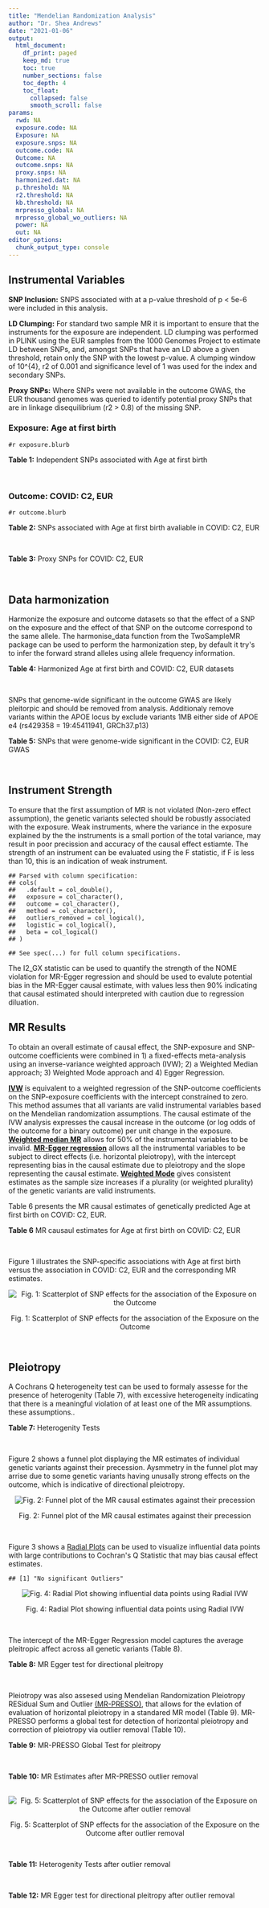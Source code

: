 ```yaml
---
title: "Mendelian Randomization Analysis"
author: "Dr. Shea Andrews"
date: "2021-01-06"
output:
  html_document:
    df_print: paged
    keep_md: true
    toc: true
    number_sections: false
    toc_depth: 4
    toc_float:
      collapsed: false
      smooth_scroll: false
params:
  rwd: NA
  exposure.code: NA
  Exposure: NA
  exposure.snps: NA
  outcome.code: NA
  Outcome: NA
  outcome.snps: NA
  proxy.snps: NA
  harmonized.dat: NA
  p.threshold: NA
  r2.threshold: NA
  kb.threshold: NA
  mrpresso_global: NA
  mrpresso_global_wo_outliers: NA
  power: NA
  out: NA
editor_options:
  chunk_output_type: console
---
```







## Instrumental Variables
**SNP Inclusion:** SNPS associated with at a p-value threshold of p < 5e-6 were included in this analysis.
<br>

**LD Clumping:** For standard two sample MR it is important to ensure that the instruments for the exposure are independent. LD clumping was performed in PLINK using the EUR samples from the 1000 Genomes Project to estimate LD between SNPs, and, amongst SNPs that have an LD above a given threshold, retain only the SNP with the lowest p-value. A clumping window of 10^{4}, r2 of 0.001 and significance level of 1 was used for the index and secondary SNPs.
<br>

**Proxy SNPs:** Where SNPs were not available in the outcome GWAS, the EUR thousand genomes was queried to identify potential proxy SNPs that are in linkage disequilibrium (r2 > 0.8) of the missing SNP.
<br>

### Exposure: Age at first birth
`#r exposure.blurb`
<br>

**Table 1:** Independent SNPs associated with Age at first birth
<div data-pagedtable="false">
  <script data-pagedtable-source type="application/json">
{"columns":[{"label":["SNP"],"name":[1],"type":["chr"],"align":["left"]},{"label":["CHROM"],"name":[2],"type":["dbl"],"align":["right"]},{"label":["POS"],"name":[3],"type":["dbl"],"align":["right"]},{"label":["REF"],"name":[4],"type":["chr"],"align":["left"]},{"label":["ALT"],"name":[5],"type":["chr"],"align":["left"]},{"label":["AF"],"name":[6],"type":["dbl"],"align":["right"]},{"label":["BETA"],"name":[7],"type":["dbl"],"align":["right"]},{"label":["SE"],"name":[8],"type":["dbl"],"align":["right"]},{"label":["Z"],"name":[9],"type":["dbl"],"align":["right"]},{"label":["P"],"name":[10],"type":["dbl"],"align":["right"]},{"label":["N"],"name":[11],"type":["dbl"],"align":["right"]},{"label":["TRAIT"],"name":[12],"type":["chr"],"align":["left"]}],"data":[{"1":"rs1849943","2":"1","3":"4649316","4":"G","5":"A","6":"0.198223","7":"-0.009279087","8":"0.001982711","9":"-4.680","10":"2.865e-06","11":"251151","12":"AgeFirstBirth"},{"1":"rs1543467","2":"1","3":"87014660","4":"G","5":"A","6":"0.280966","7":"-0.009517335","8":"0.001982365","9":"-4.801","10":"1.579e-06","11":"251151","12":"AgeFirstBirth"},{"1":"rs10908557","2":"1","3":"153927052","4":"C","5":"G","6":"0.303383","7":"-0.011914900","8":"0.001978896","9":"-6.021","10":"1.735e-09","11":"251151","12":"AgeFirstBirth"},{"1":"rs4537554","2":"1","3":"210331585","4":"C","5":"T","6":"0.409586","7":"0.009503556","8":"0.001982386","9":"4.794","10":"1.636e-06","11":"251151","12":"AgeFirstBirth"},{"1":"rs1160544","2":"2","3":"100832218","4":"A","5":"C","6":"0.605961","7":"0.011514600","8":"0.001979474","9":"5.817","10":"6.005e-09","11":"251151","12":"AgeFirstBirth"},{"1":"rs13418027","2":"2","3":"142654735","4":"C","5":"T","6":"0.452710","7":"0.009080169","8":"0.001983003","9":"4.579","10":"4.681e-06","11":"251151","12":"AgeFirstBirth"},{"1":"rs3769941","2":"2","3":"166185240","4":"A","5":"G","6":"0.310301","7":"0.009448430","8":"0.001982465","9":"4.766","10":"1.877e-06","11":"251151","12":"AgeFirstBirth"},{"1":"rs1250074","2":"2","3":"216527422","4":"C","5":"A","6":"0.669866","7":"-0.009298783","8":"0.001982683","9":"-4.690","10":"2.731e-06","11":"251151","12":"AgeFirstBirth"},{"1":"rs2777888","2":"3","3":"49898000","4":"A","5":"G","6":"0.484810","7":"-0.015517400","8":"0.001973724","9":"-7.862","10":"3.790e-15","11":"251151","12":"AgeFirstBirth"},{"1":"rs1876089","2":"3","3":"80355773","4":"T","5":"C","6":"0.252473","7":"-0.009084110","8":"0.001982996","9":"-4.581","10":"4.631e-06","11":"251151","12":"AgeFirstBirth"},{"1":"rs1521263","2":"3","3":"114267837","4":"A","5":"G","6":"0.347408","7":"0.009306670","8":"0.001982673","9":"4.694","10":"2.686e-06","11":"251151","12":"AgeFirstBirth"},{"1":"rs2859868","2":"3","3":"168860010","4":"G","5":"A","6":"0.556690","7":"0.009294840","8":"0.001982688","9":"4.688","10":"2.753e-06","11":"251151","12":"AgeFirstBirth"},{"1":"rs1969002","2":"4","3":"67806344","4":"A","5":"G","6":"0.886149","7":"0.009493720","8":"0.001982400","9":"4.789","10":"1.679e-06","11":"251151","12":"AgeFirstBirth"},{"1":"rs17754142","2":"4","3":"178870075","4":"C","5":"T","6":"0.254006","7":"-0.009121526","8":"0.001982941","9":"-4.600","10":"4.220e-06","11":"251151","12":"AgeFirstBirth"},{"1":"rs6885307","2":"5","3":"45094503","4":"A","5":"C","6":"0.205840","7":"0.012550300","8":"0.001977982","9":"6.345","10":"2.229e-10","11":"251151","12":"AgeFirstBirth"},{"1":"rs10056247","2":"5","3":"133898136","4":"C","5":"T","6":"0.289273","7":"0.010382992","8":"0.001981109","9":"5.241","10":"1.597e-07","11":"251151","12":"AgeFirstBirth"},{"1":"rs9264532","2":"6","3":"31234381","4":"C","5":"T","6":"0.597847","7":"-0.009060471","8":"0.001983032","9":"-4.569","10":"4.911e-06","11":"251151","12":"AgeFirstBirth"},{"1":"rs6918981","2":"6","3":"34238514","4":"G","5":"A","6":"0.816010","7":"0.010398719","8":"0.001981086","9":"5.249","10":"1.528e-07","11":"251151","12":"AgeFirstBirth"},{"1":"rs9352357","2":"6","3":"63689527","4":"C","5":"T","6":"0.329574","7":"0.009166828","8":"0.001982874","9":"4.623","10":"3.776e-06","11":"251151","12":"AgeFirstBirth"},{"1":"rs9372625","2":"6","3":"98344031","4":"G","5":"A","6":"0.334676","7":"0.009062440","8":"0.001983028","9":"4.570","10":"4.885e-06","11":"251151","12":"AgeFirstBirth"},{"1":"rs2347867","2":"6","3":"152229850","4":"G","5":"A","6":"0.697619","7":"0.011965935","8":"0.001978822","9":"6.047","10":"1.473e-09","11":"251151","12":"AgeFirstBirth"},{"1":"rs11764590","2":"7","3":"2032803","4":"C","5":"T","6":"0.259145","7":"0.009605912","8":"0.001982235","9":"4.846","10":"1.257e-06","11":"251151","12":"AgeFirstBirth"},{"1":"rs4730639","2":"7","3":"114343576","4":"T","5":"A","6":"0.537400","7":"-0.012863832","8":"0.001977530","9":"-6.505","10":"7.762e-11","11":"251151","12":"AgeFirstBirth"},{"1":"rs2469349","2":"8","3":"3461624","4":"G","5":"A","6":"0.892715","7":"-0.009844044","8":"0.001981889","9":"-4.967","10":"6.786e-07","11":"251151","12":"AgeFirstBirth"},{"1":"rs3896224","2":"10","3":"106467853","4":"A","5":"G","6":"0.382033","7":"0.009239700","8":"0.001982769","9":"4.660","10":"3.160e-06","11":"251151","12":"AgeFirstBirth"},{"1":"rs11022694","2":"11","3":"13172650","4":"A","5":"T","6":"0.487947","7":"0.009245620","8":"0.001982762","9":"4.663","10":"3.123e-06","11":"251151","12":"AgeFirstBirth"},{"1":"rs4756057","2":"11","3":"46133493","4":"C","5":"T","6":"0.911743","7":"0.009184559","8":"0.001982850","9":"4.632","10":"3.622e-06","11":"251151","12":"AgeFirstBirth"},{"1":"rs7298685","2":"12","3":"14607721","4":"C","5":"A","6":"0.357843","7":"-0.009204255","8":"0.001982821","9":"-4.642","10":"3.451e-06","11":"251151","12":"AgeFirstBirth"},{"1":"rs10862748","2":"12","3":"84152210","4":"G","5":"A","6":"0.560124","7":"-0.009253495","8":"0.001982750","9":"-4.667","10":"3.063e-06","11":"251151","12":"AgeFirstBirth"},{"1":"rs2403102","2":"14","3":"103306215","4":"G","5":"A","6":"0.230769","7":"-0.010286635","8":"0.001981247","9":"-5.192","10":"2.075e-07","11":"251151","12":"AgeFirstBirth"},{"1":"rs6493275","2":"15","3":"47676579","4":"A","5":"T","6":"0.176577","7":"-0.009867670","8":"0.001981857","9":"-4.979","10":"6.405e-07","11":"251151","12":"AgeFirstBirth"},{"1":"rs11650840","2":"17","3":"31040965","4":"T","5":"C","6":"0.487765","7":"0.009475990","8":"0.001982425","9":"4.780","10":"1.752e-06","11":"251151","12":"AgeFirstBirth"},{"1":"rs2683141","2":"17","3":"71849372","4":"T","5":"C","6":"0.844331","7":"-0.009560640","8":"0.001982301","9":"-4.823","10":"1.412e-06","11":"251151","12":"AgeFirstBirth"},{"1":"rs17797961","2":"18","3":"28436213","4":"T","5":"C","6":"0.265154","7":"-0.009371640","8":"0.001982577","9":"-4.727","10":"2.278e-06","11":"251151","12":"AgeFirstBirth"},{"1":"rs17514242","2":"18","3":"53270902","4":"C","5":"G","6":"0.364791","7":"-0.009781080","8":"0.001981981","9":"-4.935","10":"8.007e-07","11":"251151","12":"AgeFirstBirth"},{"1":"rs4814324","2":"20","3":"14742830","4":"C","5":"A","6":"0.512204","7":"0.009139251","8":"0.001982914","9":"4.609","10":"4.036e-06","11":"251151","12":"AgeFirstBirth"},{"1":"rs293566","2":"20","3":"31097877","4":"T","5":"C","6":"0.415577","7":"-0.010956900","8":"0.001980280","9":"-5.533","10":"3.154e-08","11":"251151","12":"AgeFirstBirth"},{"1":"rs242997","2":"22","3":"34503059","4":"A","5":"G","6":"0.367216","7":"0.011624500","8":"0.001979315","9":"5.873","10":"4.279e-09","11":"251151","12":"AgeFirstBirth"}],"options":{"columns":{"min":{},"max":[10]},"rows":{"min":[10],"max":[10]},"pages":{}}}
  </script>
</div>
<br>

### Outcome: COVID: C2, EUR
`#r outcome.blurb`
<br>

**Table 2:** SNPs associated with Age at first birth avaliable in COVID: C2, EUR
<div data-pagedtable="false">
  <script data-pagedtable-source type="application/json">
{"columns":[{"label":["SNP"],"name":[1],"type":["chr"],"align":["left"]},{"label":["CHROM"],"name":[2],"type":["dbl"],"align":["right"]},{"label":["POS"],"name":[3],"type":["dbl"],"align":["right"]},{"label":["REF"],"name":[4],"type":["chr"],"align":["left"]},{"label":["ALT"],"name":[5],"type":["chr"],"align":["left"]},{"label":["AF"],"name":[6],"type":["dbl"],"align":["right"]},{"label":["BETA"],"name":[7],"type":["dbl"],"align":["right"]},{"label":["SE"],"name":[8],"type":["dbl"],"align":["right"]},{"label":["Z"],"name":[9],"type":["dbl"],"align":["right"]},{"label":["P"],"name":[10],"type":["dbl"],"align":["right"]},{"label":["N"],"name":[11],"type":["dbl"],"align":["right"]},{"label":["TRAIT"],"name":[12],"type":["chr"],"align":["left"]}],"data":[{"1":"rs1849943","2":"1","3":"4649316","4":"G","5":"A","6":"0.1985","7":"-0.02597500","8":"0.0100510","9":"-2.584319968","10":"0.009756","11":"1683588","12":"COVID_C2__EUR"},{"1":"rs1543467","2":"1","3":"87014660","4":"G","5":"A","6":"0.3047","7":"0.01051700","8":"0.0088453","9":"1.188993025","10":"0.234400","11":"1602417","12":"COVID_C2__EUR"},{"1":"rs10908557","2":"1","3":"153927052","4":"C","5":"G","6":"0.3147","7":"-0.01022600","8":"0.0086951","9":"-1.176064680","10":"0.239600","11":"1677969","12":"COVID_C2__EUR"},{"1":"rs4537554","2":"1","3":"210331585","4":"C","5":"T","6":"0.3425","7":"-0.00763000","8":"0.0088842","9":"-0.858828032","10":"0.390400","11":"1668490","12":"COVID_C2__EUR"},{"1":"rs1160544","2":"2","3":"100832218","4":"A","5":"C","6":"0.6123","7":"0.00575440","8":"0.0082243","9":"0.699682648","10":"0.484100","11":"1682923","12":"COVID_C2__EUR"},{"1":"rs13418027","2":"2","3":"142654735","4":"C","5":"T","6":"0.4723","7":"-0.00692450","8":"0.0080655","9":"-0.858533259","10":"0.390600","11":"1683588","12":"COVID_C2__EUR"},{"1":"rs3769941","2":"2","3":"166185240","4":"A","5":"G","6":"0.2731","7":"-0.01401100","8":"0.0092082","9":"-1.521578593","10":"0.128100","11":"1683588","12":"COVID_C2__EUR"},{"1":"rs1250074","2":"2","3":"216527422","4":"C","5":"A","6":"0.6266","7":"-0.00598770","8":"0.0086334","9":"-0.693550629","10":"0.488000","11":"1662838","12":"COVID_C2__EUR"},{"1":"rs2777888","2":"3","3":"49898000","4":"A","5":"G","6":"0.4757","7":"0.02437500","8":"0.0090095","9":"2.705477551","10":"0.006821","11":"1612832","12":"COVID_C2__EUR"},{"1":"rs1876089","2":"3","3":"80355773","4":"T","5":"C","6":"0.2518","7":"-0.01313600","8":"0.0093756","9":"-1.401083664","10":"0.161200","11":"1612167","12":"COVID_C2__EUR"},{"1":"rs1521263","2":"3","3":"114267837","4":"A","5":"G","6":"0.3433","7":"-0.00766900","8":"0.0087195","9":"-0.879522908","10":"0.379100","11":"1602417","12":"COVID_C2__EUR"},{"1":"rs2859868","2":"3","3":"168860010","4":"G","5":"A","6":"0.5422","7":"0.00284430","8":"0.0084498","9":"0.336611517","10":"0.736400","11":"1593297","12":"COVID_C2__EUR"},{"1":"rs1969002","2":"4","3":"67806344","4":"A","5":"G","6":"0.9008","7":"-0.02221900","8":"0.0138160","9":"-1.608207875","10":"0.107800","11":"1672622","12":"COVID_C2__EUR"},{"1":"rs17754142","2":"4","3":"178870075","4":"C","5":"T","6":"0.2257","7":"-0.00045702","8":"0.0103880","9":"-0.043994994","10":"0.964900","11":"1592387","12":"COVID_C2__EUR"},{"1":"rs6885307","2":"5","3":"45094503","4":"A","5":"C","6":"0.2093","7":"-0.00321030","8":"0.0101060","9":"-0.317662775","10":"0.750700","11":"1408398","12":"COVID_C2__EUR"},{"1":"rs10056247","2":"5","3":"133898136","4":"C","5":"T","6":"0.2818","7":"-0.00846670","8":"0.0104740","9":"-0.808354019","10":"0.418900","11":"1588244","12":"COVID_C2__EUR"},{"1":"rs9264532","2":"6","3":"31234381","4":"C","5":"T","6":"0.6570","7":"-0.00003675","8":"0.0087415","9":"-0.004204084","10":"0.996600","11":"1359007","12":"COVID_C2__EUR"},{"1":"rs6918981","2":"6","3":"34238514","4":"G","5":"A","6":"0.8022","7":"0.00625130","8":"0.0105340","9":"0.593440289","10":"0.552900","11":"1682319","12":"COVID_C2__EUR"},{"1":"rs9352357","2":"6","3":"63689527","4":"C","5":"T","6":"0.3285","7":"-0.00846600","8":"0.0090611","9":"-0.934323647","10":"0.350100","11":"1593656","12":"COVID_C2__EUR"},{"1":"rs9372625","2":"6","3":"98344031","4":"G","5":"A","6":"0.3626","7":"0.01313600","8":"0.0085333","9":"1.539381013","10":"0.123700","11":"1602417","12":"COVID_C2__EUR"},{"1":"rs2347867","2":"6","3":"152229850","4":"G","5":"A","6":"0.6443","7":"-0.02195400","8":"0.0099148","9":"-2.214265542","10":"0.026810","11":"1588603","12":"COVID_C2__EUR"},{"1":"rs11764590","2":"7","3":"2032803","4":"C","5":"T","6":"0.2260","7":"-0.00615980","8":"0.0120520","9":"-0.511101892","10":"0.609300","11":"1407375","12":"COVID_C2__EUR"},{"1":"rs4730639","2":"7","3":"114343576","4":"T","5":"A","6":"0.5203","7":"0.00721330","8":"0.0083797","9":"0.860806473","10":"0.389300","11":"1664412","12":"COVID_C2__EUR"},{"1":"rs2469349","2":"8","3":"3461624","4":"G","5":"A","6":"0.8665","7":"-0.02113300","8":"0.0118950","9":"-1.776628836","10":"0.075610","11":"1683229","12":"COVID_C2__EUR"},{"1":"rs3896224","2":"10","3":"106467853","4":"A","5":"G","6":"0.4284","7":"-0.00869940","8":"0.0087777","9":"-0.991079668","10":"0.321600","11":"1388558","12":"COVID_C2__EUR"},{"1":"rs11022694","2":"11","3":"13172650","4":"A","5":"T","6":"0.4796","7":"-0.01032100","8":"0.0084724","9":"-1.218190831","10":"0.223200","11":"1593297","12":"COVID_C2__EUR"},{"1":"rs4756057","2":"11","3":"46133493","4":"C","5":"T","6":"0.9218","7":"-0.01489800","8":"0.0153830","9":"-0.968471690","10":"0.332800","11":"1673532","12":"COVID_C2__EUR"},{"1":"rs7298685","2":"12","3":"14607721","4":"C","5":"A","6":"0.4124","7":"-0.00520910","8":"0.0081605","9":"-0.638330985","10":"0.523300","11":"1683588","12":"COVID_C2__EUR"},{"1":"rs10862748","2":"12","3":"84152210","4":"G","5":"A","6":"0.6167","7":"0.01159600","8":"0.0083782","9":"1.384068177","10":"0.166300","11":"1683587","12":"COVID_C2__EUR"},{"1":"rs2403102","2":"14","3":"103306215","4":"G","5":"A","6":"0.2204","7":"0.01671100","8":"0.0097712","9":"1.710230064","10":"0.087220","11":"1612832","12":"COVID_C2__EUR"},{"1":"rs6493275","2":"15","3":"47676579","4":"A","5":"T","6":"0.2124","7":"-0.01817300","8":"0.0098852","9":"-1.838404888","10":"0.066000","11":"1683588","12":"COVID_C2__EUR"},{"1":"rs11650840","2":"17","3":"31040965","4":"T","5":"C","6":"0.4655","7":"0.00049372","8":"0.0083325","9":"0.059252325","10":"0.952800","11":"1602776","12":"COVID_C2__EUR"},{"1":"rs2683141","2":"17","3":"71849372","4":"T","5":"C","6":"0.8241","7":"-0.00087952","8":"0.0109460","9":"-0.080350813","10":"0.936000","11":"1672263","12":"COVID_C2__EUR"},{"1":"rs17797961","2":"18","3":"28436213","4":"T","5":"C","6":"0.2819","7":"-0.01579000","8":"0.0093968","9":"-1.680359271","10":"0.092880","11":"1664053","12":"COVID_C2__EUR"},{"1":"rs17514242","2":"18","3":"53270902","4":"C","5":"G","6":"0.3532","7":"0.02470800","8":"0.0084081","9":"2.938594926","10":"0.003298","11":"1683588","12":"COVID_C2__EUR"},{"1":"rs4814324","2":"20","3":"14742830","4":"C","5":"A","6":"0.5140","7":"0.00103730","8":"0.0082117","9":"0.126319763","10":"0.899500","11":"1672867","12":"COVID_C2__EUR"},{"1":"rs293566","2":"20","3":"31097877","4":"T","5":"C","6":"0.3813","7":"0.00379850","8":"0.0087197","9":"0.435622785","10":"0.663100","11":"1602417","12":"COVID_C2__EUR"},{"1":"rs242997","2":"22","3":"34503059","4":"A","5":"G","6":"0.3706","7":"-0.01043300","8":"0.0095598","9":"-1.091340823","10":"0.275100","11":"1600842","12":"COVID_C2__EUR"}],"options":{"columns":{"min":{},"max":[10]},"rows":{"min":[10],"max":[10]},"pages":{}}}
  </script>
</div>
<br>

**Table 3:** Proxy SNPs for COVID: C2, EUR
<div data-pagedtable="false">
  <script data-pagedtable-source type="application/json">
{"columns":[{"label":["proxy.outcome"],"name":[1],"type":["lgl"],"align":["right"]},{"label":["target_snp"],"name":[2],"type":["lgl"],"align":["right"]},{"label":["proxy_snp"],"name":[3],"type":["lgl"],"align":["right"]},{"label":["ld.r2"],"name":[4],"type":["lgl"],"align":["right"]},{"label":["Dprime"],"name":[5],"type":["lgl"],"align":["right"]},{"label":["ref.proxy"],"name":[6],"type":["lgl"],"align":["right"]},{"label":["alt.proxy"],"name":[7],"type":["lgl"],"align":["right"]},{"label":["CHROM"],"name":[8],"type":["lgl"],"align":["right"]},{"label":["POS"],"name":[9],"type":["lgl"],"align":["right"]},{"label":["ALT.proxy"],"name":[10],"type":["lgl"],"align":["right"]},{"label":["REF.proxy"],"name":[11],"type":["lgl"],"align":["right"]},{"label":["AF"],"name":[12],"type":["lgl"],"align":["right"]},{"label":["BETA"],"name":[13],"type":["lgl"],"align":["right"]},{"label":["SE"],"name":[14],"type":["lgl"],"align":["right"]},{"label":["P"],"name":[15],"type":["lgl"],"align":["right"]},{"label":["N"],"name":[16],"type":["lgl"],"align":["right"]},{"label":["ref"],"name":[17],"type":["lgl"],"align":["right"]},{"label":["alt"],"name":[18],"type":["lgl"],"align":["right"]},{"label":["ALT"],"name":[19],"type":["lgl"],"align":["right"]},{"label":["REF"],"name":[20],"type":["lgl"],"align":["right"]},{"label":["PHASE"],"name":[21],"type":["lgl"],"align":["right"]}],"data":[{"1":"NA","2":"NA","3":"NA","4":"NA","5":"NA","6":"NA","7":"NA","8":"NA","9":"NA","10":"NA","11":"NA","12":"NA","13":"NA","14":"NA","15":"NA","16":"NA","17":"NA","18":"NA","19":"NA","20":"NA","21":"NA"}],"options":{"columns":{"min":{},"max":[10]},"rows":{"min":[10],"max":[10]},"pages":{}}}
  </script>
</div>
<br>

## Data harmonization
Harmonize the exposure and outcome datasets so that the effect of a SNP on the exposure and the effect of that SNP on the outcome correspond to the same allele. The harmonise_data function from the TwoSampleMR package can be used to perform the harmonization step, by default it try's to infer the forward strand alleles using allele frequency information.
<br>

**Table 4:** Harmonized Age at first birth and COVID: C2, EUR datasets
<div data-pagedtable="false">
  <script data-pagedtable-source type="application/json">
{"columns":[{"label":["SNP"],"name":[1],"type":["chr"],"align":["left"]},{"label":["effect_allele.exposure"],"name":[2],"type":["chr"],"align":["left"]},{"label":["other_allele.exposure"],"name":[3],"type":["chr"],"align":["left"]},{"label":["effect_allele.outcome"],"name":[4],"type":["chr"],"align":["left"]},{"label":["other_allele.outcome"],"name":[5],"type":["chr"],"align":["left"]},{"label":["beta.exposure"],"name":[6],"type":["dbl"],"align":["right"]},{"label":["beta.outcome"],"name":[7],"type":["dbl"],"align":["right"]},{"label":["eaf.exposure"],"name":[8],"type":["dbl"],"align":["right"]},{"label":["eaf.outcome"],"name":[9],"type":["dbl"],"align":["right"]},{"label":["remove"],"name":[10],"type":["lgl"],"align":["right"]},{"label":["palindromic"],"name":[11],"type":["lgl"],"align":["right"]},{"label":["ambiguous"],"name":[12],"type":["lgl"],"align":["right"]},{"label":["id.outcome"],"name":[13],"type":["chr"],"align":["left"]},{"label":["chr.outcome"],"name":[14],"type":["dbl"],"align":["right"]},{"label":["pos.outcome"],"name":[15],"type":["dbl"],"align":["right"]},{"label":["se.outcome"],"name":[16],"type":["dbl"],"align":["right"]},{"label":["z.outcome"],"name":[17],"type":["dbl"],"align":["right"]},{"label":["pval.outcome"],"name":[18],"type":["dbl"],"align":["right"]},{"label":["samplesize.outcome"],"name":[19],"type":["dbl"],"align":["right"]},{"label":["outcome"],"name":[20],"type":["chr"],"align":["left"]},{"label":["mr_keep.outcome"],"name":[21],"type":["lgl"],"align":["right"]},{"label":["pval_origin.outcome"],"name":[22],"type":["chr"],"align":["left"]},{"label":["chr.exposure"],"name":[23],"type":["dbl"],"align":["right"]},{"label":["pos.exposure"],"name":[24],"type":["dbl"],"align":["right"]},{"label":["se.exposure"],"name":[25],"type":["dbl"],"align":["right"]},{"label":["z.exposure"],"name":[26],"type":["dbl"],"align":["right"]},{"label":["pval.exposure"],"name":[27],"type":["dbl"],"align":["right"]},{"label":["samplesize.exposure"],"name":[28],"type":["dbl"],"align":["right"]},{"label":["exposure"],"name":[29],"type":["chr"],"align":["left"]},{"label":["mr_keep.exposure"],"name":[30],"type":["lgl"],"align":["right"]},{"label":["pval_origin.exposure"],"name":[31],"type":["chr"],"align":["left"]},{"label":["id.exposure"],"name":[32],"type":["chr"],"align":["left"]},{"label":["action"],"name":[33],"type":["dbl"],"align":["right"]},{"label":["mr_keep"],"name":[34],"type":["lgl"],"align":["right"]},{"label":["pt"],"name":[35],"type":["dbl"],"align":["right"]},{"label":["pleitropy_keep"],"name":[36],"type":["lgl"],"align":["right"]},{"label":["mrpresso_RSSobs"],"name":[37],"type":["dbl"],"align":["right"]},{"label":["mrpresso_pval"],"name":[38],"type":["dbl"],"align":["right"]},{"label":["mrpresso_keep"],"name":[39],"type":["lgl"],"align":["right"]}],"data":[{"1":"rs10056247","2":"T","3":"C","4":"T","5":"C","6":"0.010382992","7":"-0.00846670","8":"0.289273","9":"0.2818","10":"FALSE","11":"FALSE","12":"FALSE","13":"A1ql7J","14":"5","15":"133898136","16":"0.0104740","17":"-0.808354019","18":"0.418900","19":"1588244","20":"covidhgi2020C2v5alleur","21":"TRUE","22":"reported","23":"5","24":"133898136","25":"0.001981109","26":"5.241","27":"1.597e-07","28":"251151","29":"Barban2016afb","30":"TRUE","31":"reported","32":"vesqVT","33":"2","34":"TRUE","35":"5e-06","36":"TRUE","37":"3.421820e-05","38":"1.0000","39":"TRUE"},{"1":"rs10862748","2":"A","3":"G","4":"A","5":"G","6":"-0.009253495","7":"0.01159600","8":"0.560124","9":"0.6167","10":"FALSE","11":"FALSE","12":"FALSE","13":"A1ql7J","14":"12","15":"84152210","16":"0.0083782","17":"1.384068177","18":"0.166300","19":"1683587","20":"covidhgi2020C2v5alleur","21":"TRUE","22":"reported","23":"12","24":"84152210","25":"0.001982750","26":"-4.667","27":"3.063e-06","28":"251151","29":"Barban2016afb","30":"TRUE","31":"reported","32":"vesqVT","33":"2","34":"TRUE","35":"5e-06","36":"TRUE","37":"8.862792e-05","38":"1.0000","39":"TRUE"},{"1":"rs10908557","2":"G","3":"C","4":"G","5":"C","6":"-0.011914900","7":"-0.01022600","8":"0.303383","9":"0.3147","10":"FALSE","11":"TRUE","12":"FALSE","13":"A1ql7J","14":"1","15":"153927052","16":"0.0086951","17":"-1.176064680","18":"0.239600","19":"1677969","20":"covidhgi2020C2v5alleur","21":"TRUE","22":"reported","23":"1","24":"153927052","25":"0.001978896","26":"-6.021","27":"1.735e-09","28":"251151","29":"Barban2016afb","30":"TRUE","31":"reported","32":"vesqVT","33":"2","34":"TRUE","35":"5e-06","36":"TRUE","37":"1.962294e-04","38":"1.0000","39":"TRUE"},{"1":"rs11022694","2":"T","3":"A","4":"T","5":"A","6":"0.009245620","7":"-0.01032100","8":"0.487947","9":"0.4796","10":"FALSE","11":"TRUE","12":"TRUE","13":"A1ql7J","14":"11","15":"13172650","16":"0.0084724","17":"-1.218190831","18":"0.223200","19":"1593297","20":"covidhgi2020C2v5alleur","21":"TRUE","22":"reported","23":"11","24":"13172650","25":"0.001982762","26":"4.663","27":"3.123e-06","28":"251151","29":"Barban2016afb","30":"TRUE","31":"reported","32":"vesqVT","33":"2","34":"FALSE","35":"5e-06","36":"TRUE","37":"NA","38":"NA","39":"NA"},{"1":"rs1160544","2":"C","3":"A","4":"C","5":"A","6":"0.011514600","7":"0.00575440","8":"0.605961","9":"0.6123","10":"FALSE","11":"FALSE","12":"FALSE","13":"A1ql7J","14":"2","15":"100832218","16":"0.0082243","17":"0.699682648","18":"0.484100","19":"1682923","20":"covidhgi2020C2v5alleur","21":"TRUE","22":"reported","23":"2","24":"100832218","25":"0.001979474","26":"5.817","27":"6.005e-09","28":"251151","29":"Barban2016afb","30":"TRUE","31":"reported","32":"vesqVT","33":"2","34":"TRUE","35":"5e-06","36":"TRUE","37":"8.530968e-05","38":"1.0000","39":"TRUE"},{"1":"rs11650840","2":"C","3":"T","4":"C","5":"T","6":"0.009475990","7":"0.00049372","8":"0.487765","9":"0.4655","10":"FALSE","11":"FALSE","12":"FALSE","13":"A1ql7J","14":"17","15":"31040965","16":"0.0083325","17":"0.059252325","18":"0.952800","19":"1602776","20":"covidhgi2020C2v5alleur","21":"TRUE","22":"reported","23":"17","24":"31040965","25":"0.001982425","26":"4.780","27":"1.752e-06","28":"251151","29":"Barban2016afb","30":"TRUE","31":"reported","32":"vesqVT","33":"2","34":"TRUE","35":"5e-06","36":"TRUE","37":"9.618470e-06","38":"1.0000","39":"TRUE"},{"1":"rs11764590","2":"T","3":"C","4":"T","5":"C","6":"0.009605912","7":"-0.00615980","8":"0.259145","9":"0.2260","10":"FALSE","11":"FALSE","12":"FALSE","13":"A1ql7J","14":"7","15":"2032803","16":"0.0120520","17":"-0.511101892","18":"0.609300","19":"1407375","20":"covidhgi2020C2v5alleur","21":"TRUE","22":"reported","23":"7","24":"2032803","25":"0.001982235","26":"4.846","27":"1.257e-06","28":"251151","29":"Barban2016afb","30":"TRUE","31":"reported","32":"vesqVT","33":"2","34":"TRUE","35":"5e-06","36":"TRUE","37":"1.345310e-05","38":"1.0000","39":"TRUE"},{"1":"rs1250074","2":"A","3":"C","4":"A","5":"C","6":"-0.009298783","7":"-0.00598770","8":"0.669866","9":"0.6266","10":"FALSE","11":"FALSE","12":"FALSE","13":"A1ql7J","14":"2","15":"216527422","16":"0.0086334","17":"-0.693550629","18":"0.488000","19":"1662838","20":"covidhgi2020C2v5alleur","21":"TRUE","22":"reported","23":"2","24":"216527422","25":"0.001982683","26":"-4.690","27":"2.731e-06","28":"251151","29":"Barban2016afb","30":"TRUE","31":"reported","32":"vesqVT","33":"2","34":"TRUE","35":"5e-06","36":"TRUE","37":"7.555335e-05","38":"1.0000","39":"TRUE"},{"1":"rs13418027","2":"T","3":"C","4":"T","5":"C","6":"0.009080169","7":"-0.00692450","8":"0.452710","9":"0.4723","10":"FALSE","11":"FALSE","12":"FALSE","13":"A1ql7J","14":"2","15":"142654735","16":"0.0080655","17":"-0.858533259","18":"0.390600","19":"1683588","20":"covidhgi2020C2v5alleur","21":"TRUE","22":"reported","23":"2","24":"142654735","25":"0.001983003","26":"4.579","27":"4.681e-06","28":"251151","29":"Barban2016afb","30":"TRUE","31":"reported","32":"vesqVT","33":"2","34":"TRUE","35":"5e-06","36":"TRUE","37":"2.168322e-05","38":"1.0000","39":"TRUE"},{"1":"rs1521263","2":"G","3":"A","4":"G","5":"A","6":"0.009306670","7":"-0.00766900","8":"0.347408","9":"0.3433","10":"FALSE","11":"FALSE","12":"FALSE","13":"A1ql7J","14":"3","15":"114267837","16":"0.0087195","17":"-0.879522908","18":"0.379100","19":"1602417","20":"covidhgi2020C2v5alleur","21":"TRUE","22":"reported","23":"3","24":"114267837","25":"0.001982673","26":"4.694","27":"2.686e-06","28":"251151","29":"Barban2016afb","30":"TRUE","31":"reported","32":"vesqVT","33":"2","34":"TRUE","35":"5e-06","36":"TRUE","37":"2.857341e-05","38":"1.0000","39":"TRUE"},{"1":"rs1543467","2":"A","3":"G","4":"A","5":"G","6":"-0.009517335","7":"0.01051700","8":"0.280966","9":"0.3047","10":"FALSE","11":"FALSE","12":"FALSE","13":"A1ql7J","14":"1","15":"87014660","16":"0.0088453","17":"1.188993025","18":"0.234400","19":"1602417","20":"covidhgi2020C2v5alleur","21":"TRUE","22":"reported","23":"1","24":"87014660","25":"0.001982365","26":"-4.801","27":"1.579e-06","28":"251151","29":"Barban2016afb","30":"TRUE","31":"reported","32":"vesqVT","33":"2","34":"TRUE","35":"5e-06","36":"TRUE","37":"6.754630e-05","38":"1.0000","39":"TRUE"},{"1":"rs17514242","2":"G","3":"C","4":"G","5":"C","6":"-0.009781080","7":"0.02470800","8":"0.364791","9":"0.3532","10":"FALSE","11":"TRUE","12":"FALSE","13":"A1ql7J","14":"18","15":"53270902","16":"0.0084081","17":"2.938594926","18":"0.003298","19":"1683588","20":"covidhgi2020C2v5alleur","21":"TRUE","22":"reported","23":"18","24":"53270902","25":"0.001981981","26":"-4.935","27":"8.007e-07","28":"251151","29":"Barban2016afb","30":"TRUE","31":"reported","32":"vesqVT","33":"2","34":"TRUE","35":"5e-06","36":"TRUE","37":"5.219613e-04","38":"0.2556","39":"TRUE"},{"1":"rs17754142","2":"T","3":"C","4":"T","5":"C","6":"-0.009121526","7":"-0.00045702","8":"0.254006","9":"0.2257","10":"FALSE","11":"FALSE","12":"FALSE","13":"A1ql7J","14":"4","15":"178870075","16":"0.0103880","17":"-0.043994994","18":"0.964900","19":"1592387","20":"covidhgi2020C2v5alleur","21":"TRUE","22":"reported","23":"4","24":"178870075","25":"0.001982941","26":"-4.600","27":"4.220e-06","28":"251151","29":"Barban2016afb","30":"TRUE","31":"reported","32":"vesqVT","33":"2","34":"TRUE","35":"5e-06","36":"TRUE","37":"8.580096e-06","38":"1.0000","39":"TRUE"},{"1":"rs17797961","2":"C","3":"T","4":"C","5":"T","6":"-0.009371640","7":"-0.01579000","8":"0.265154","9":"0.2819","10":"FALSE","11":"FALSE","12":"FALSE","13":"A1ql7J","14":"18","15":"28436213","16":"0.0093968","17":"-1.680359271","18":"0.092880","19":"1664053","20":"covidhgi2020C2v5alleur","21":"TRUE","22":"reported","23":"18","24":"28436213","25":"0.001982577","26":"-4.727","27":"2.278e-06","28":"251151","29":"Barban2016afb","30":"TRUE","31":"reported","32":"vesqVT","33":"2","34":"TRUE","35":"5e-06","36":"TRUE","37":"3.502806e-04","38":"1.0000","39":"TRUE"},{"1":"rs1849943","2":"A","3":"G","4":"A","5":"G","6":"-0.009279087","7":"-0.02597500","8":"0.198223","9":"0.1985","10":"FALSE","11":"FALSE","12":"FALSE","13":"A1ql7J","14":"1","15":"4649316","16":"0.0100510","17":"-2.584319968","18":"0.009756","19":"1683588","20":"covidhgi2020C2v5alleur","21":"TRUE","22":"reported","23":"1","24":"4649316","25":"0.001982711","26":"-4.680","27":"2.865e-06","28":"251151","29":"Barban2016afb","30":"TRUE","31":"reported","32":"vesqVT","33":"2","34":"TRUE","35":"5e-06","36":"TRUE","37":"8.422257e-04","38":"0.1404","39":"TRUE"},{"1":"rs1876089","2":"C","3":"T","4":"C","5":"T","6":"-0.009084110","7":"-0.01313600","8":"0.252473","9":"0.2518","10":"FALSE","11":"FALSE","12":"FALSE","13":"A1ql7J","14":"3","15":"80355773","16":"0.0093756","17":"-1.401083664","18":"0.161200","19":"1612167","20":"covidhgi2020C2v5alleur","21":"TRUE","22":"reported","23":"3","24":"80355773","25":"0.001982996","26":"-4.581","27":"4.631e-06","28":"251151","29":"Barban2016afb","30":"TRUE","31":"reported","32":"vesqVT","33":"2","34":"TRUE","35":"5e-06","36":"TRUE","37":"2.527513e-04","38":"1.0000","39":"TRUE"},{"1":"rs1969002","2":"G","3":"A","4":"G","5":"A","6":"0.009493720","7":"-0.02221900","8":"0.886149","9":"0.9008","10":"FALSE","11":"FALSE","12":"FALSE","13":"A1ql7J","14":"4","15":"67806344","16":"0.0138160","17":"-1.608207875","18":"0.107800","19":"1672622","20":"covidhgi2020C2v5alleur","21":"TRUE","22":"reported","23":"4","24":"67806344","25":"0.001982400","26":"4.789","27":"1.679e-06","28":"251151","29":"Barban2016afb","30":"TRUE","31":"reported","32":"vesqVT","33":"2","34":"TRUE","35":"5e-06","36":"TRUE","37":"3.969810e-04","38":"1.0000","39":"TRUE"},{"1":"rs2347867","2":"A","3":"G","4":"A","5":"G","6":"0.011965935","7":"-0.02195400","8":"0.697619","9":"0.6443","10":"FALSE","11":"FALSE","12":"FALSE","13":"A1ql7J","14":"6","15":"152229850","16":"0.0099148","17":"-2.214265542","18":"0.026810","19":"1588603","20":"covidhgi2020C2v5alleur","21":"TRUE","22":"reported","23":"6","24":"152229850","25":"0.001978822","26":"6.047","27":"1.473e-09","28":"251151","29":"Barban2016afb","30":"TRUE","31":"reported","32":"vesqVT","33":"2","34":"TRUE","35":"5e-06","36":"TRUE","37":"3.783781e-04","38":"1.0000","39":"TRUE"},{"1":"rs2403102","2":"A","3":"G","4":"A","5":"G","6":"-0.010286635","7":"0.01671100","8":"0.230769","9":"0.2204","10":"FALSE","11":"FALSE","12":"FALSE","13":"A1ql7J","14":"14","15":"103306215","16":"0.0097712","17":"1.710230064","18":"0.087220","19":"1612832","20":"covidhgi2020C2v5alleur","21":"TRUE","22":"reported","23":"14","24":"103306215","25":"0.001981247","26":"-5.192","27":"2.075e-07","28":"251151","29":"Barban2016afb","30":"TRUE","31":"reported","32":"vesqVT","33":"2","34":"TRUE","35":"5e-06","36":"TRUE","37":"2.062156e-04","38":"1.0000","39":"TRUE"},{"1":"rs242997","2":"G","3":"A","4":"G","5":"A","6":"0.011624500","7":"-0.01043300","8":"0.367216","9":"0.3706","10":"FALSE","11":"FALSE","12":"FALSE","13":"A1ql7J","14":"22","15":"34503059","16":"0.0095598","17":"-1.091340823","18":"0.275100","19":"1600842","20":"covidhgi2020C2v5alleur","21":"TRUE","22":"reported","23":"22","24":"34503059","25":"0.001979315","26":"5.873","27":"4.279e-09","28":"251151","29":"Barban2016afb","30":"TRUE","31":"reported","32":"vesqVT","33":"2","34":"TRUE","35":"5e-06","36":"TRUE","37":"5.802332e-05","38":"1.0000","39":"TRUE"},{"1":"rs2469349","2":"A","3":"G","4":"A","5":"G","6":"-0.009844044","7":"-0.02113300","8":"0.892715","9":"0.8665","10":"FALSE","11":"FALSE","12":"FALSE","13":"A1ql7J","14":"8","15":"3461624","16":"0.0118950","17":"-1.776628836","18":"0.075610","19":"1683229","20":"covidhgi2020C2v5alleur","21":"TRUE","22":"reported","23":"8","24":"3461624","25":"0.001981889","26":"-4.967","27":"6.786e-07","28":"251151","29":"Barban2016afb","30":"TRUE","31":"reported","32":"vesqVT","33":"2","34":"TRUE","35":"5e-06","36":"TRUE","37":"5.824813e-04","38":"1.0000","39":"TRUE"},{"1":"rs2683141","2":"C","3":"T","4":"C","5":"T","6":"-0.009560640","7":"-0.00087952","8":"0.844331","9":"0.8241","10":"FALSE","11":"FALSE","12":"FALSE","13":"A1ql7J","14":"17","15":"71849372","16":"0.0109460","17":"-0.080350813","18":"0.936000","19":"1672263","20":"covidhgi2020C2v5alleur","21":"TRUE","22":"reported","23":"17","24":"71849372","25":"0.001982301","26":"-4.823","27":"1.412e-06","28":"251151","29":"Barban2016afb","30":"TRUE","31":"reported","32":"vesqVT","33":"2","34":"TRUE","35":"5e-06","36":"TRUE","37":"1.209270e-05","38":"1.0000","39":"TRUE"},{"1":"rs2777888","2":"G","3":"A","4":"G","5":"A","6":"-0.015517400","7":"0.02437500","8":"0.484810","9":"0.4757","10":"FALSE","11":"FALSE","12":"FALSE","13":"A1ql7J","14":"3","15":"49898000","16":"0.0090095","17":"2.705477551","18":"0.006821","19":"1612832","20":"covidhgi2020C2v5alleur","21":"TRUE","22":"reported","23":"3","24":"49898000","25":"0.001973724","26":"-7.862","27":"3.790e-15","28":"251151","29":"Barban2016afb","30":"TRUE","31":"reported","32":"vesqVT","33":"2","34":"TRUE","35":"5e-06","36":"TRUE","37":"4.748453e-04","38":"0.6084","39":"TRUE"},{"1":"rs2859868","2":"A","3":"G","4":"A","5":"G","6":"0.009294840","7":"0.00284430","8":"0.556690","9":"0.5422","10":"FALSE","11":"FALSE","12":"FALSE","13":"A1ql7J","14":"3","15":"168860010","16":"0.0084498","17":"0.336611517","18":"0.736400","19":"1593297","20":"covidhgi2020C2v5alleur","21":"TRUE","22":"reported","23":"3","24":"168860010","25":"0.001982688","26":"4.688","27":"2.753e-06","28":"251151","29":"Barban2016afb","30":"TRUE","31":"reported","32":"vesqVT","33":"2","34":"TRUE","35":"5e-06","36":"TRUE","37":"2.987202e-05","38":"1.0000","39":"TRUE"},{"1":"rs293566","2":"C","3":"T","4":"C","5":"T","6":"-0.010956900","7":"0.00379850","8":"0.415577","9":"0.3813","10":"FALSE","11":"FALSE","12":"FALSE","13":"A1ql7J","14":"20","15":"31097877","16":"0.0087197","17":"0.435622785","18":"0.663100","19":"1602417","20":"covidhgi2020C2v5alleur","21":"TRUE","22":"reported","23":"20","24":"31097877","25":"0.001980280","26":"-5.533","27":"3.154e-08","28":"251151","29":"Barban2016afb","30":"TRUE","31":"reported","32":"vesqVT","33":"2","34":"TRUE","35":"5e-06","36":"TRUE","37":"8.608732e-07","38":"1.0000","39":"TRUE"},{"1":"rs3769941","2":"G","3":"A","4":"G","5":"A","6":"0.009448430","7":"-0.01401100","8":"0.310301","9":"0.2731","10":"FALSE","11":"FALSE","12":"FALSE","13":"A1ql7J","14":"2","15":"166185240","16":"0.0092082","17":"-1.521578593","18":"0.128100","19":"1683588","20":"covidhgi2020C2v5alleur","21":"TRUE","22":"reported","23":"2","24":"166185240","25":"0.001982465","26":"4.766","27":"1.877e-06","28":"251151","29":"Barban2016afb","30":"TRUE","31":"reported","32":"vesqVT","33":"2","34":"TRUE","35":"5e-06","36":"TRUE","37":"1.392352e-04","38":"1.0000","39":"TRUE"},{"1":"rs3896224","2":"G","3":"A","4":"G","5":"A","6":"0.009239700","7":"-0.00869940","8":"0.382033","9":"0.4284","10":"FALSE","11":"FALSE","12":"FALSE","13":"A1ql7J","14":"10","15":"106467853","16":"0.0087777","17":"-0.991079668","18":"0.321600","19":"1388558","20":"covidhgi2020C2v5alleur","21":"TRUE","22":"reported","23":"10","24":"106467853","25":"0.001982769","26":"4.660","27":"3.160e-06","28":"251151","29":"Barban2016afb","30":"TRUE","31":"reported","32":"vesqVT","33":"2","34":"TRUE","35":"5e-06","36":"TRUE","37":"4.118760e-05","38":"1.0000","39":"TRUE"},{"1":"rs4537554","2":"T","3":"C","4":"T","5":"C","6":"0.009503556","7":"-0.00763000","8":"0.409586","9":"0.3425","10":"FALSE","11":"FALSE","12":"FALSE","13":"A1ql7J","14":"1","15":"210331585","16":"0.0088842","17":"-0.858828032","18":"0.390400","19":"1668490","20":"covidhgi2020C2v5alleur","21":"TRUE","22":"reported","23":"1","24":"210331585","25":"0.001982386","26":"4.794","27":"1.636e-06","28":"251151","29":"Barban2016afb","30":"TRUE","31":"reported","32":"vesqVT","33":"2","34":"TRUE","35":"5e-06","36":"TRUE","37":"2.758690e-05","38":"1.0000","39":"TRUE"},{"1":"rs4730639","2":"A","3":"T","4":"A","5":"T","6":"-0.012863832","7":"0.00721330","8":"0.537400","9":"0.5203","10":"FALSE","11":"TRUE","12":"TRUE","13":"A1ql7J","14":"7","15":"114343576","16":"0.0083797","17":"0.860806473","18":"0.389300","19":"1664412","20":"covidhgi2020C2v5alleur","21":"TRUE","22":"reported","23":"7","24":"114343576","25":"0.001977530","26":"-6.505","27":"7.762e-11","28":"251151","29":"Barban2016afb","30":"TRUE","31":"reported","32":"vesqVT","33":"2","34":"FALSE","35":"5e-06","36":"TRUE","37":"NA","38":"NA","39":"NA"},{"1":"rs4756057","2":"T","3":"C","4":"T","5":"C","6":"0.009184559","7":"-0.01489800","8":"0.911743","9":"0.9218","10":"FALSE","11":"FALSE","12":"FALSE","13":"A1ql7J","14":"11","15":"46133493","16":"0.0153830","17":"-0.968471690","18":"0.332800","19":"1673532","20":"covidhgi2020C2v5alleur","21":"TRUE","22":"reported","23":"11","24":"46133493","25":"0.001982850","26":"4.632","27":"3.622e-06","28":"251151","29":"Barban2016afb","30":"TRUE","31":"reported","32":"vesqVT","33":"2","34":"TRUE","35":"5e-06","36":"TRUE","37":"1.579720e-04","38":"1.0000","39":"TRUE"},{"1":"rs4814324","2":"A","3":"C","4":"A","5":"C","6":"0.009139251","7":"0.00103730","8":"0.512204","9":"0.5140","10":"FALSE","11":"FALSE","12":"FALSE","13":"A1ql7J","14":"20","15":"14742830","16":"0.0082117","17":"0.126319763","18":"0.899500","19":"1672867","20":"covidhgi2020C2v5alleur","21":"TRUE","22":"reported","23":"20","24":"14742830","25":"0.001982914","26":"4.609","27":"4.036e-06","28":"251151","29":"Barban2016afb","30":"TRUE","31":"reported","32":"vesqVT","33":"2","34":"TRUE","35":"5e-06","36":"TRUE","37":"1.271100e-05","38":"1.0000","39":"TRUE"},{"1":"rs6493275","2":"T","3":"A","4":"T","5":"A","6":"-0.009867670","7":"-0.01817300","8":"0.176577","9":"0.2124","10":"FALSE","11":"TRUE","12":"FALSE","13":"A1ql7J","14":"15","15":"47676579","16":"0.0098852","17":"-1.838404888","18":"0.066000","19":"1683588","20":"covidhgi2020C2v5alleur","21":"TRUE","22":"reported","23":"15","24":"47676579","25":"0.001981857","26":"-4.979","27":"6.405e-07","28":"251151","29":"Barban2016afb","30":"TRUE","31":"reported","32":"vesqVT","33":"2","34":"TRUE","35":"5e-06","36":"TRUE","37":"4.533447e-04","38":"1.0000","39":"TRUE"},{"1":"rs6885307","2":"C","3":"A","4":"C","5":"A","6":"0.012550300","7":"-0.00321030","8":"0.205840","9":"0.2093","10":"FALSE","11":"FALSE","12":"FALSE","13":"A1ql7J","14":"5","15":"45094503","16":"0.0101060","17":"-0.317662775","18":"0.750700","19":"1408398","20":"covidhgi2020C2v5alleur","21":"TRUE","22":"reported","23":"5","24":"45094503","25":"0.001977982","26":"6.345","27":"2.229e-10","28":"251151","29":"Barban2016afb","30":"TRUE","31":"reported","32":"vesqVT","33":"2","34":"TRUE","35":"5e-06","36":"TRUE","37":"1.488913e-08","38":"1.0000","39":"TRUE"},{"1":"rs6918981","2":"A","3":"G","4":"A","5":"G","6":"0.010398719","7":"0.00625130","8":"0.816010","9":"0.8022","10":"FALSE","11":"FALSE","12":"FALSE","13":"A1ql7J","14":"6","15":"34238514","16":"0.0105340","17":"0.593440289","18":"0.552900","19":"1682319","20":"covidhgi2020C2v5alleur","21":"TRUE","22":"reported","23":"6","24":"34238514","25":"0.001981086","26":"5.249","27":"1.528e-07","28":"251151","29":"Barban2016afb","30":"TRUE","31":"reported","32":"vesqVT","33":"2","34":"TRUE","35":"5e-06","36":"TRUE","37":"8.503455e-05","38":"1.0000","39":"TRUE"},{"1":"rs7298685","2":"A","3":"C","4":"A","5":"C","6":"-0.009204255","7":"-0.00520910","8":"0.357843","9":"0.4124","10":"FALSE","11":"FALSE","12":"FALSE","13":"A1ql7J","14":"12","15":"14607721","16":"0.0081605","17":"-0.638330985","18":"0.523300","19":"1683588","20":"covidhgi2020C2v5alleur","21":"TRUE","22":"reported","23":"12","24":"14607721","25":"0.001982821","26":"-4.642","27":"3.451e-06","28":"251151","29":"Barban2016afb","30":"TRUE","31":"reported","32":"vesqVT","33":"2","34":"TRUE","35":"5e-06","36":"TRUE","37":"6.220954e-05","38":"1.0000","39":"TRUE"},{"1":"rs9264532","2":"T","3":"C","4":"T","5":"C","6":"-0.009060471","7":"-0.00003675","8":"0.597847","9":"0.6570","10":"FALSE","11":"FALSE","12":"FALSE","13":"A1ql7J","14":"6","15":"31234381","16":"0.0087415","17":"-0.004204084","18":"0.996600","19":"1359007","20":"covidhgi2020C2v5alleur","21":"TRUE","22":"reported","23":"6","24":"31234381","25":"0.001983032","26":"-4.569","27":"4.911e-06","28":"251151","29":"Barban2016afb","30":"TRUE","31":"reported","32":"vesqVT","33":"2","34":"TRUE","35":"5e-06","36":"TRUE","37":"6.264567e-06","38":"1.0000","39":"TRUE"},{"1":"rs9352357","2":"T","3":"C","4":"T","5":"C","6":"0.009166828","7":"-0.00846600","8":"0.329574","9":"0.3285","10":"FALSE","11":"FALSE","12":"FALSE","13":"A1ql7J","14":"6","15":"63689527","16":"0.0090611","17":"-0.934323647","18":"0.350100","19":"1593656","20":"covidhgi2020C2v5alleur","21":"TRUE","22":"reported","23":"6","24":"63689527","25":"0.001982874","26":"4.623","27":"3.776e-06","28":"251151","29":"Barban2016afb","30":"TRUE","31":"reported","32":"vesqVT","33":"2","34":"TRUE","35":"5e-06","36":"TRUE","37":"3.825661e-05","38":"1.0000","39":"TRUE"},{"1":"rs9372625","2":"A","3":"G","4":"A","5":"G","6":"0.009062440","7":"0.01313600","8":"0.334676","9":"0.3626","10":"FALSE","11":"FALSE","12":"FALSE","13":"A1ql7J","14":"6","15":"98344031","16":"0.0085333","17":"1.539381013","18":"0.123700","19":"1602417","20":"covidhgi2020C2v5alleur","21":"TRUE","22":"reported","23":"6","24":"98344031","25":"0.001983028","26":"4.570","27":"4.885e-06","28":"251151","29":"Barban2016afb","30":"TRUE","31":"reported","32":"vesqVT","33":"2","34":"TRUE","35":"5e-06","36":"TRUE","37":"2.548933e-04","38":"1.0000","39":"TRUE"}],"options":{"columns":{"min":{},"max":[10]},"rows":{"min":[10],"max":[10]},"pages":{}}}
  </script>
</div>
<br>

SNPs that genome-wide significant in the outcome GWAS are likely pleitorpic and should be removed from analysis. Additionaly remove variants within the APOE locus by exclude variants 1MB either side of APOE e4 (rs429358 = 19:45411941, GRCh37.p13)
<br>


**Table 5:** SNPs that were genome-wide significant in the COVID: C2, EUR GWAS
<div data-pagedtable="false">
  <script data-pagedtable-source type="application/json">
{"columns":[{"label":["SNP"],"name":[1],"type":["chr"],"align":["left"]},{"label":["chr.outcome"],"name":[2],"type":["dbl"],"align":["right"]},{"label":["pos.outcome"],"name":[3],"type":["dbl"],"align":["right"]},{"label":["pval.exposure"],"name":[4],"type":["dbl"],"align":["right"]},{"label":["pval.outcome"],"name":[5],"type":["dbl"],"align":["right"]}],"data":[],"options":{"columns":{"min":{},"max":[10]},"rows":{"min":[10],"max":[10]},"pages":{}}}
  </script>
</div>
<br>


## Instrument Strength
To ensure that the first assumption of MR is not violated (Non-zero effect assumption), the genetic variants selected should be robustly associated with the exposure. Weak instruments, where the variance in the exposure explained by the the instruments is a small portion of the total variance, may result in poor precission and accuracy of the causal effect estiamte. The strength of an instrument can be evaluated using the F statistic, if F is less than 10, this is an indication of weak instrument.


```
## Parsed with column specification:
## cols(
##   .default = col_double(),
##   exposure = col_character(),
##   outcome = col_character(),
##   method = col_character(),
##   outliers_removed = col_logical(),
##   logistic = col_logical(),
##   beta = col_logical()
## )
```

```
## See spec(...) for full column specifications.
```

<div data-pagedtable="false">
  <script data-pagedtable-source type="application/json">
{"columns":[{"label":["outliers_removed"],"name":[1],"type":["lgl"],"align":["right"]},{"label":["pve.exposure"],"name":[2],"type":["dbl"],"align":["right"]},{"label":["F"],"name":[3],"type":["dbl"],"align":["right"]},{"label":["Alpha"],"name":[4],"type":["dbl"],"align":["right"]},{"label":["NCP"],"name":[5],"type":["dbl"],"align":["right"]},{"label":["Power"],"name":[6],"type":["dbl"],"align":["right"]}],"data":[{"1":"FALSE","2":"0.003723093","3":"26.06707","4":"0.05","5":"2.555136","6":"0.3590551"}],"options":{"columns":{"min":{},"max":[10]},"rows":{"min":[10],"max":[10]},"pages":{}}}
  </script>
</div>

The I2_GX statistic can be used to quantify the strength of the NOME violation for MR-Egger regression and should be used to evalute potential bias in the MR-Egger causal estimate, with values less then 90% indicating that causal estimated should interpreted with caution due to regression diluation.

<div data-pagedtable="false">
  <script data-pagedtable-source type="application/json">
{"columns":[{"label":["outliers_removed"],"name":[1],"type":["lgl"],"align":["right"]},{"label":["Isq_gx"],"name":[2],"type":["dbl"],"align":["right"]}],"data":[{"1":"FALSE","2":"0.2076222"},{"1":"TRUE","2":"NA"}],"options":{"columns":{"min":{},"max":[10]},"rows":{"min":[10],"max":[10]},"pages":{}}}
  </script>
</div>


##  MR Results
To obtain an overall estimate of causal effect, the SNP-exposure and SNP-outcome coefficients were combined in 1) a fixed-effects meta-analysis using an inverse-variance weighted approach (IVW); 2) a Weighted Median approach; 3) Weighted Mode approach and 4) Egger Regression.


[**IVW**](https://doi.org/10.1002/gepi.21758) is equivalent to a weighted regression of the SNP-outcome coefficients on the SNP-exposure coefficients with the intercept constrained to zero. This method assumes that all variants are valid instrumental variables based on the Mendelian randomization assumptions. The causal estimate of the IVW analysis expresses the causal increase in the outcome (or log odds of the outcome for a binary outcome) per unit change in the exposure. [**Weighted median MR**](https://doi.org/10.1002/gepi.21965) allows for 50% of the instrumental variables to be invalid. [**MR-Egger regression**](https://doi.org/10.1093/ije/dyw220) allows all the instrumental variables to be subject to direct effects (i.e. horizontal pleiotropy), with the intercept representing bias in the causal estimate due to pleiotropy and the slope representing the causal estimate. [**Weighted Mode**](https://doi.org/10.1093/ije/dyx102) gives consistent estimates as the sample size increases if a plurality (or weighted plurality) of the genetic variants are valid instruments.
<br>



Table 6 presents the MR causal estimates of genetically predicted Age at first birth on COVID: C2, EUR.
<br>

**Table 6** MR causaul estimates for Age at first birth on COVID: C2, EUR
<div data-pagedtable="false">
  <script data-pagedtable-source type="application/json">
{"columns":[{"label":["id.exposure"],"name":[1],"type":["chr"],"align":["left"]},{"label":["id.outcome"],"name":[2],"type":["chr"],"align":["left"]},{"label":["outcome"],"name":[3],"type":["fctr"],"align":["left"]},{"label":["exposure"],"name":[4],"type":["fctr"],"align":["left"]},{"label":["method"],"name":[5],"type":["fctr"],"align":["left"]},{"label":["nsnp"],"name":[6],"type":["int"],"align":["right"]},{"label":["b"],"name":[7],"type":["dbl"],"align":["right"]},{"label":["se"],"name":[8],"type":["dbl"],"align":["right"]},{"label":["pval"],"name":[9],"type":["dbl"],"align":["right"]}],"data":[{"1":"vesqVT","2":"A1ql7J","3":"covidhgi2020C2v5alleur","4":"Barban2016afb","5":"Inverse variance weighted (fixed effects)","6":"36","7":"-0.2651622","8":"0.1538759","9":"0.08484860"},{"1":"vesqVT","2":"A1ql7J","3":"covidhgi2020C2v5alleur","4":"Barban2016afb","5":"Weighted median","6":"36","7":"-0.3029191","8":"0.2307305","9":"0.18922681"},{"1":"vesqVT","2":"A1ql7J","3":"covidhgi2020C2v5alleur","4":"Barban2016afb","5":"Weighted mode","6":"36","7":"-0.7125122","8":"0.5512125","9":"0.20460871"},{"1":"vesqVT","2":"A1ql7J","3":"covidhgi2020C2v5alleur","4":"Barban2016afb","5":"MR Egger","6":"36","7":"-2.6925916","8":"1.4727816","9":"0.07629954"}],"options":{"columns":{"min":{},"max":[10]},"rows":{"min":[10],"max":[10]},"pages":{}}}
  </script>
</div>
<br>

Figure 1 illustrates the SNP-specific associations with Age at first birth versus the association in COVID: C2, EUR and the corresponding MR estimates.
<br>

<div class="figure" style="text-align: center">
<img src="/sc/arion/projects/LOAD/shea/Projects/MRcovid/results/MRcovideur/Barban2016afb/covidhgi2020C2v5alleur/Barban2016afb_5e-6_covidhgi2020C2v5alleur_MR_Analaysis_files/figure-html/scatter_plot-1.png" alt="Fig. 1: Scatterplot of SNP effects for the association of the Exposure on the Outcome"  />
<p class="caption">Fig. 1: Scatterplot of SNP effects for the association of the Exposure on the Outcome</p>
</div>
<br>


## Pleiotropy
A Cochrans Q heterogeneity test can be used to formaly assesse for the presence of heterogenity (Table 7), with excessive heterogeneity indicating that there is a meaningful violation of at least one of the MR assumptions.
these assumptions..
<br>

**Table 7:** Heterogenity Tests
<div data-pagedtable="false">
  <script data-pagedtable-source type="application/json">
{"columns":[{"label":["id.exposure"],"name":[1],"type":["chr"],"align":["left"]},{"label":["id.outcome"],"name":[2],"type":["chr"],"align":["left"]},{"label":["outcome"],"name":[3],"type":["fctr"],"align":["left"]},{"label":["exposure"],"name":[4],"type":["fctr"],"align":["left"]},{"label":["method"],"name":[5],"type":["fctr"],"align":["left"]},{"label":["Q"],"name":[6],"type":["dbl"],"align":["right"]},{"label":["Q_df"],"name":[7],"type":["dbl"],"align":["right"]},{"label":["Q_pval"],"name":[8],"type":["dbl"],"align":["right"]}],"data":[{"1":"vesqVT","2":"A1ql7J","3":"covidhgi2020C2v5alleur","4":"Barban2016afb","5":"MR Egger","6":"55.58573","7":"34","8":"0.011164299"},{"1":"vesqVT","2":"A1ql7J","3":"covidhgi2020C2v5alleur","4":"Barban2016afb","5":"Inverse variance weighted","6":"60.10763","7":"35","8":"0.005206235"}],"options":{"columns":{"min":{},"max":[10]},"rows":{"min":[10],"max":[10]},"pages":{}}}
  </script>
</div>
<br>

Figure 2 shows a funnel plot displaying the MR estimates of individual genetic variants against their precession. Aysmmetry in the funnel plot may arrise due to some genetic variants having unusally strong effects on the outcome, which is indicative of directional pleiotropy.
<br>

<div class="figure" style="text-align: center">
<img src="/sc/arion/projects/LOAD/shea/Projects/MRcovid/results/MRcovideur/Barban2016afb/covidhgi2020C2v5alleur/Barban2016afb_5e-6_covidhgi2020C2v5alleur_MR_Analaysis_files/figure-html/funnel_plot-1.png" alt="Fig. 2: Funnel plot of the MR causal estimates against their precession"  />
<p class="caption">Fig. 2: Funnel plot of the MR causal estimates against their precession</p>
</div>
<br>

Figure 3 shows a [Radial Plots](https://github.com/WSpiller/RadialMR) can be used to visualize influential data points with large contributions to Cochran's Q Statistic that may bias causal effect estimates.




```
## [1] "No significant Outliers"
```

<div class="figure" style="text-align: center">
<img src="/sc/arion/projects/LOAD/shea/Projects/MRcovid/results/MRcovideur/Barban2016afb/covidhgi2020C2v5alleur/Barban2016afb_5e-6_covidhgi2020C2v5alleur_MR_Analaysis_files/figure-html/Radial_Plot-1.png" alt="Fig. 4: Radial Plot showing influential data points using Radial IVW"  />
<p class="caption">Fig. 4: Radial Plot showing influential data points using Radial IVW</p>
</div>
<br>

The intercept of the MR-Egger Regression model captures the average pleitropic affect across all genetic variants (Table 8).
<br>

**Table 8:** MR Egger test for directional pleitropy
<div data-pagedtable="false">
  <script data-pagedtable-source type="application/json">
{"columns":[{"label":["id.exposure"],"name":[1],"type":["chr"],"align":["left"]},{"label":["id.outcome"],"name":[2],"type":["chr"],"align":["left"]},{"label":["outcome"],"name":[3],"type":["fctr"],"align":["left"]},{"label":["exposure"],"name":[4],"type":["fctr"],"align":["left"]},{"label":["egger_intercept"],"name":[5],"type":["dbl"],"align":["right"]},{"label":["se"],"name":[6],"type":["dbl"],"align":["right"]},{"label":["pval"],"name":[7],"type":["dbl"],"align":["right"]}],"data":[{"1":"vesqVT","2":"A1ql7J","3":"covidhgi2020C2v5alleur","4":"Barban2016afb","5":"0.0247194","6":"0.01486344","7":"0.105485"}],"options":{"columns":{"min":{},"max":[10]},"rows":{"min":[10],"max":[10]},"pages":{}}}
  </script>
</div>
<br>

Pleiotropy was also assesed using Mendelian Randomization Pleiotropy RESidual Sum and Outlier [(MR-PRESSO)](https://doi.org/10.1038/s41588-018-0099-7), that allows for the evlation of evaluation of horizontal pleiotropy in a standared MR model (Table 9). MR-PRESSO performs a global test for detection of horizontal pleiotropy and correction of pleiotropy via outlier removal (Table 10).
<br>

**Table 9:** MR-PRESSO Global Test for pleitropy
<div data-pagedtable="false">
  <script data-pagedtable-source type="application/json">
{"columns":[{"label":["id.exposure"],"name":[1],"type":["chr"],"align":["left"]},{"label":["id.outcome"],"name":[2],"type":["chr"],"align":["left"]},{"label":["outcome"],"name":[3],"type":["chr"],"align":["left"]},{"label":["exposure"],"name":[4],"type":["chr"],"align":["left"]},{"label":["pt"],"name":[5],"type":["dbl"],"align":["right"]},{"label":["outliers_removed"],"name":[6],"type":["lgl"],"align":["right"]},{"label":["n_outliers"],"name":[7],"type":["dbl"],"align":["right"]},{"label":["RSSobs"],"name":[8],"type":["dbl"],"align":["right"]},{"label":["pval"],"name":[9],"type":["dbl"],"align":["right"]}],"data":[{"1":"vesqVT","2":"A1ql7J","3":"covidhgi2020C2v5alleur","4":"Barban2016afb","5":"5e-06","6":"FALSE","7":"0","8":"63.88202","9":"0.0064"}],"options":{"columns":{"min":{},"max":[10]},"rows":{"min":[10],"max":[10]},"pages":{}}}
  </script>
</div>
<br>


**Table 10:** MR Estimates after MR-PRESSO outlier removal
<div data-pagedtable="false">
  <script data-pagedtable-source type="application/json">
{"columns":[{"label":["id.exposure"],"name":[1],"type":["chr"],"align":["left"]},{"label":["id.outcome"],"name":[2],"type":["chr"],"align":["left"]},{"label":["outcome"],"name":[3],"type":["fctr"],"align":["left"]},{"label":["exposure"],"name":[4],"type":["fctr"],"align":["left"]},{"label":["method"],"name":[5],"type":["fctr"],"align":["left"]},{"label":["nsnp"],"name":[6],"type":["int"],"align":["right"]},{"label":["b"],"name":[7],"type":["dbl"],"align":["right"]},{"label":["se"],"name":[8],"type":["dbl"],"align":["right"]},{"label":["pval"],"name":[9],"type":["dbl"],"align":["right"]}],"data":[{"1":"vesqVT","2":"A1ql7J","3":"covidhgi2020C2v5alleur","4":"Barban2016afb","5":"Inverse variance weighted (fixed effects)","6":"36","7":"-0.2651622","8":"0.1538759","9":"0.08484860"},{"1":"vesqVT","2":"A1ql7J","3":"covidhgi2020C2v5alleur","4":"Barban2016afb","5":"Weighted median","6":"36","7":"-0.3029191","8":"0.2442056","9":"0.21481755"},{"1":"vesqVT","2":"A1ql7J","3":"covidhgi2020C2v5alleur","4":"Barban2016afb","5":"Weighted mode","6":"36","7":"-0.7125122","8":"0.5947693","9":"0.23898079"},{"1":"vesqVT","2":"A1ql7J","3":"covidhgi2020C2v5alleur","4":"Barban2016afb","5":"MR Egger","6":"36","7":"-2.6925916","8":"1.4727816","9":"0.07629954"}],"options":{"columns":{"min":{},"max":[10]},"rows":{"min":[10],"max":[10]},"pages":{}}}
  </script>
</div>
<br>

<div class="figure" style="text-align: center">
<img src="/sc/arion/projects/LOAD/shea/Projects/MRcovid/results/MRcovideur/Barban2016afb/covidhgi2020C2v5alleur/Barban2016afb_5e-6_covidhgi2020C2v5alleur_MR_Analaysis_files/figure-html/scatter_plot_outlier-1.png" alt="Fig. 5: Scatterplot of SNP effects for the association of the Exposure on the Outcome after outlier removal"  />
<p class="caption">Fig. 5: Scatterplot of SNP effects for the association of the Exposure on the Outcome after outlier removal</p>
</div>
<br>

**Table 11:** Heterogenity Tests after outlier removal
<div data-pagedtable="false">
  <script data-pagedtable-source type="application/json">
{"columns":[{"label":["id.exposure"],"name":[1],"type":["chr"],"align":["left"]},{"label":["id.outcome"],"name":[2],"type":["chr"],"align":["left"]},{"label":["outcome"],"name":[3],"type":["fctr"],"align":["left"]},{"label":["exposure"],"name":[4],"type":["fctr"],"align":["left"]},{"label":["method"],"name":[5],"type":["fctr"],"align":["left"]},{"label":["Q"],"name":[6],"type":["dbl"],"align":["right"]},{"label":["Q_df"],"name":[7],"type":["dbl"],"align":["right"]},{"label":["Q_pval"],"name":[8],"type":["dbl"],"align":["right"]}],"data":[{"1":"vesqVT","2":"A1ql7J","3":"covidhgi2020C2v5alleur","4":"Barban2016afb","5":"MR Egger","6":"55.58573","7":"34","8":"0.011164299"},{"1":"vesqVT","2":"A1ql7J","3":"covidhgi2020C2v5alleur","4":"Barban2016afb","5":"Inverse variance weighted","6":"60.10763","7":"35","8":"0.005206235"}],"options":{"columns":{"min":{},"max":[10]},"rows":{"min":[10],"max":[10]},"pages":{}}}
  </script>
</div>
<br>

**Table 12:** MR Egger test for directional pleitropy after outlier removal
<div data-pagedtable="false">
  <script data-pagedtable-source type="application/json">
{"columns":[{"label":["id.exposure"],"name":[1],"type":["chr"],"align":["left"]},{"label":["id.outcome"],"name":[2],"type":["chr"],"align":["left"]},{"label":["outcome"],"name":[3],"type":["fctr"],"align":["left"]},{"label":["exposure"],"name":[4],"type":["fctr"],"align":["left"]},{"label":["egger_intercept"],"name":[5],"type":["dbl"],"align":["right"]},{"label":["se"],"name":[6],"type":["dbl"],"align":["right"]},{"label":["pval"],"name":[7],"type":["dbl"],"align":["right"]}],"data":[{"1":"vesqVT","2":"A1ql7J","3":"covidhgi2020C2v5alleur","4":"Barban2016afb","5":"0.0247194","6":"0.01486344","7":"0.105485"}],"options":{"columns":{"min":{},"max":[10]},"rows":{"min":[10],"max":[10]},"pages":{}}}
  </script>
</div>
<br>
